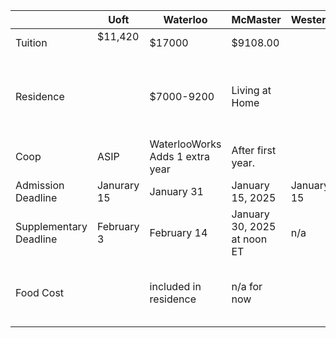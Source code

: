 
|                        | Uoft            | Waterloo                           | McMaster                    | Western    | TMU                                             | Guelph | uOttawa |
| ---------------------- | --------------- | ---------------------------------- | --------------------------- | ---------- | ----------------------------------------------- | ------ | ------- |
| Tuition                | $11,420<br><br> | $17000                             | $9108.00                    |            | $7,236 - $9,749                                 |        |         |
| Residence              |                 | $7000-9200                         | Living at Home              |            | $2,220.56 - $3,672.06 Depending on the location |        |         |
| Coop                   | ASIP            | WaterlooWorks<br>Adds 1 extra year | After first year.           |            | Adds 1 extra year                               |        |         |
| Admission Deadline     | Janurary 15     | January 31                         | January 15, 2025            | January 15 | no clue                                         |        |         |
| Supplementary Deadline | February 3      | February 14                        | January 30, 2025 at noon ET | n/a        | n/a                                             |        |         |
| Food Cost              |                 | included in residence              | n/a for now                 |            | $5,092 to $6,920<br><br>$1,139 to $1500         |        |         |
